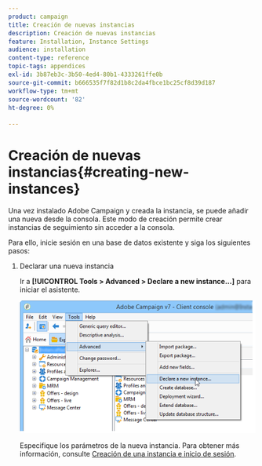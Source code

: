 ```yaml
---
product: campaign
title: Creación de nuevas instancias
description: Creación de nuevas instancias
feature: Installation, Instance Settings
audience: installation
content-type: reference
topic-tags: appendices
exl-id: 3b87eb3c-3b50-4ed4-80b1-4333261ffe0b
source-git-commit: b666535f7f82d1b8c2da4fbce1bc25cf8d39d187
workflow-type: tm+mt
source-wordcount: '82'
ht-degree: 0%

---
```


# Creación de nuevas instancias{#creating-new-instances}



Una vez instalado Adobe Campaign y creada la instancia, se puede añadir una nueva desde la consola. Este modo de creación permite crear instancias de seguimiento sin acceder a la consola.

Para ello, inicie sesión en una base de datos existente y siga los siguientes pasos:

1. Declarar una nueva instancia

   Ir a **[!UICONTROL Tools > Advanced > Declare a new instance...]** para iniciar el asistente.

   ![](assets/s_ncs_install_declare_instance_menu.png)

   Especifique los parámetros de la nueva instancia. Para obtener más información, consulte [Creación de una instancia e inicio de sesión](../../installation/using/creating-an-instance-and-logging-on.md).
